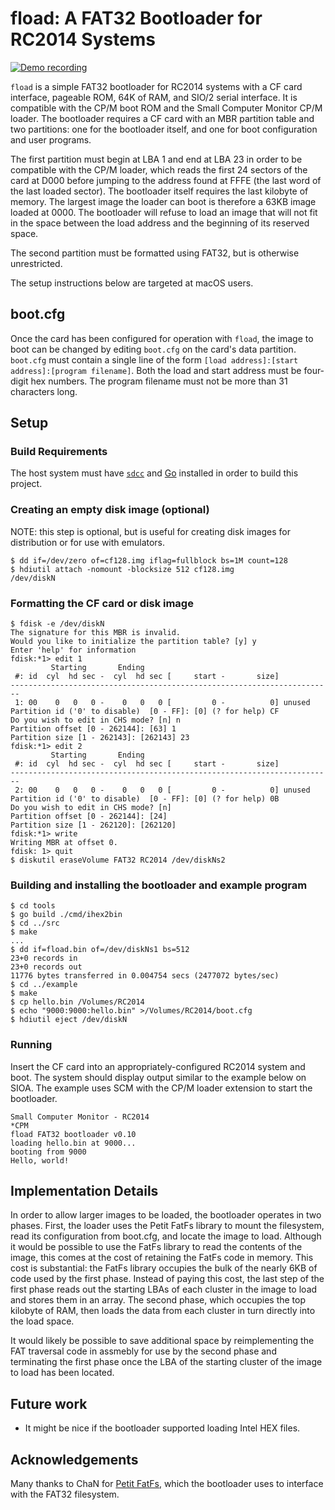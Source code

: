 # fload: A FAT32 Bootloader for RC2014 Systems

[![Demo recording](https://asciinema.org/a/abEF23ccLfq56aiIeHMijYCbo.svg)](https://asciinema.org/a/abEF23ccLfq56aiIeHMijYCbo)

`fload` is a simple FAT32 bootloader for RC2014 systems with a CF card interface, pageable
ROM, 64K of RAM, and SIO/2 serial interface. It is compatible with the CP/M boot ROM and the
Small Computer Monitor CP/M loader. The bootloader requires a CF card with an MBR partition
table and two partitions: one for the bootloader itself, and one for boot configuration and
user programs.

The first partition must begin at LBA 1 and end at LBA 23 in order to be compatible with the
CP/M loader, which reads the first 24 sectors of the card at D000 before jumping to the address
found at FFFE (the last word of the last loaded sector). The bootloader itself requires the
last kilobyte of memory. The largest image the loader can boot is therefore a 63KB image loaded
at 0000. The bootloader will refuse to load an image that will not fit in the space between
the load address and the beginning of its reserved space.

The second partition must be formatted using FAT32, but is otherwise unrestricted.

The setup instructions below are targeted at macOS users.

## boot.cfg

Once the card has been configured for operation with `fload`, the image to boot can be changed
by editing `boot.cfg` on the card's data partition. `boot.cfg` must contain a single line of
the form `[load address]:[start address]:[program filename]`. Both the load and start address
must be four-digit hex numbers. The program filename must not be more than 31 characters long.

## Setup

### Build Requirements

The host system must have [`sdcc`](http://sdcc.sourceforge.net) and [Go](https://go.dev) installed in order to build this project.

### Creating an empty disk image (optional)

NOTE: this step is optional, but is useful for creating disk images for distribution or for
use with emulators.

```console
$ dd if=/dev/zero of=cf128.img iflag=fullblock bs=1M count=128
$ hdiutil attach -nomount -blocksize 512 cf128.img
/dev/diskN
```

### Formatting the CF card or disk image

```console
$ fdisk -e /dev/diskN
The signature for this MBR is invalid.
Would you like to initialize the partition table? [y] y
Enter 'help' for information
fdisk:*1> edit 1
         Starting       Ending
 #: id  cyl  hd sec -  cyl  hd sec [     start -       size]
------------------------------------------------------------------------
 1: 00    0   0   0 -    0   0   0 [         0 -          0] unused      
Partition id ('0' to disable)  [0 - FF]: [0] (? for help) CF
Do you wish to edit in CHS mode? [n] n
Partition offset [0 - 262144]: [63] 1
Partition size [1 - 262143]: [262143] 23
fdisk:*1> edit 2
         Starting       Ending
 #: id  cyl  hd sec -  cyl  hd sec [     start -       size]
------------------------------------------------------------------------
 2: 00    0   0   0 -    0   0   0 [         0 -          0] unused      
Partition id ('0' to disable)  [0 - FF]: [0] (? for help) 0B
Do you wish to edit in CHS mode? [n] 
Partition offset [0 - 262144]: [24] 
Partition size [1 - 262120]: [262120] 
fdisk:*1> write
Writing MBR at offset 0.
fdisk: 1> quit
$ diskutil eraseVolume FAT32 RC2014 /dev/diskNs2
```

### Building and installing the bootloader and example program

```console
$ cd tools
$ go build ./cmd/ihex2bin
$ cd ../src
$ make
...
$ dd if=fload.bin of=/dev/diskNs1 bs=512
23+0 records in
23+0 records out
11776 bytes transferred in 0.004754 secs (2477072 bytes/sec)
$ cd ../example
$ make
$ cp hello.bin /Volumes/RC2014
$ echo "9000:9000:hello.bin" >/Volumes/RC2014/boot.cfg
$ hdiutil eject /dev/diskN
```

### Running

Insert the CF card into an appropriately-configured RC2014 system and boot. The system should
display output similar to the example below on SIOA. The example uses SCM with the CP/M loader
extension to start the bootloader.

```console
Small Computer Monitor - RC2014
*CPM
fload FAT32 bootloader v0.10
loading hello.bin at 9000...
booting from 9000
Hello, world!
```

## Implementation Details

In order to allow larger images to be loaded, the bootloader operates in two phases. First, the
loader uses the Petit FatFs library to mount the filesystem, read its configuration from boot.cfg,
and locate the image to load. Although it would be possible to use the FatFs library to read the
contents of the image, this comes at the cost of retaining the FatFs code in memory. This cost is
substantial: the FatFs library occupies the bulk of the nearly 6KB of code used by the first phase.
Instead of paying this cost, the last step of the first phase reads out the starting LBAs of each
cluster in the image to load and stores them in an array. The second phase, which occupies the top
kilobyte of RAM, then loads the data from each cluster in turn directly into the load space.

It would likely be possible to save additional space by reimplementing the FAT traversal code in
assmebly for use by the second phase and terminating the first phase once the LBA of the starting
cluster of the image to load has been located.

## Future work

- It might be nice if the bootloader supported loading Intel HEX files.

## Acknowledgements

Many thanks to ChaN for [Petit FatFs](http://elm-chan.org/fsw/ff/00index_p.html), which the bootloader uses to interface with the FAT32 filesystem.

